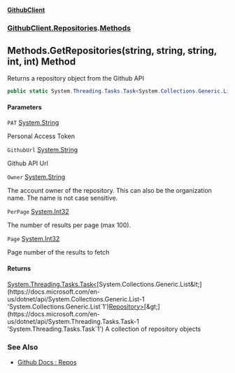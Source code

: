 #### [GithubClient](index 'index')
### [GithubClient.Repositories](GithubClient.Repositories 'GithubClient.Repositories').[Methods](GithubClient.Repositories.Methods 'GithubClient.Repositories.Methods')

## Methods.GetRepositories(string, string, string, int, int) Method

Returns a repository object from the Github API

```csharp
public static System.Threading.Tasks.Task<System.Collections.Generic.List<GithubClient.Models.Repository>> GetRepositories(string PAT, string GithubUrl, string Owner, int PerPage=30, int Page=1);
```
#### Parameters

<a name='GithubClient.Repositories.Methods.GetRepositories(string,string,string,int,int).PAT'></a>

`PAT` [System.String](https://docs.microsoft.com/en-us/dotnet/api/System.String 'System.String')

Personal Access Token

<a name='GithubClient.Repositories.Methods.GetRepositories(string,string,string,int,int).GithubUrl'></a>

`GithubUrl` [System.String](https://docs.microsoft.com/en-us/dotnet/api/System.String 'System.String')

Github API Url

<a name='GithubClient.Repositories.Methods.GetRepositories(string,string,string,int,int).Owner'></a>

`Owner` [System.String](https://docs.microsoft.com/en-us/dotnet/api/System.String 'System.String')

The account owner of the repository. This can also be the organization name. The name is not case sensitive.

<a name='GithubClient.Repositories.Methods.GetRepositories(string,string,string,int,int).PerPage'></a>

`PerPage` [System.Int32](https://docs.microsoft.com/en-us/dotnet/api/System.Int32 'System.Int32')

The number of results per page (max 100).

<a name='GithubClient.Repositories.Methods.GetRepositories(string,string,string,int,int).Page'></a>

`Page` [System.Int32](https://docs.microsoft.com/en-us/dotnet/api/System.Int32 'System.Int32')

Page number of the results to fetch

#### Returns
[System.Threading.Tasks.Task&lt;](https://docs.microsoft.com/en-us/dotnet/api/System.Threading.Tasks.Task-1 'System.Threading.Tasks.Task`1')[System.Collections.Generic.List&lt;](https://docs.microsoft.com/en-us/dotnet/api/System.Collections.Generic.List-1 'System.Collections.Generic.List`1')[Repository](GithubClient.Models.Repository 'GithubClient.Models.Repository')[&gt;](https://docs.microsoft.com/en-us/dotnet/api/System.Collections.Generic.List-1 'System.Collections.Generic.List`1')[&gt;](https://docs.microsoft.com/en-us/dotnet/api/System.Threading.Tasks.Task-1 'System.Threading.Tasks.Task`1')
A collection of repository objects

### See Also
- [Github Docs : Repos](https://docs.github.com/en/rest/repos/repos 'https://docs.github.com/en/rest/repos/repos')